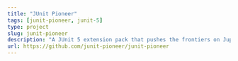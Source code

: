 ```yaml
---
title: "JUnit Pioneer"
tags: [junit-pioneer, junit-5]
type: project
slug: junit-pioneer
description: "A JUnit 5 extension pack that pushes the frontiers on Jupiter"
url: https://github.com/junit-pioneer/junit-pioneer
---
```

